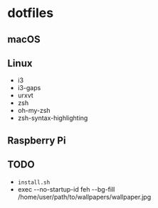 # dotfiles

## macOS

## Linux

* i3
* i3-gaps
* urxvt
* zsh
* oh-my-zsh
* zsh-syntax-highlighting

## Raspberry Pi

## TODO

* `install.sh`
* exec --no-startup-id feh --bg-fill /home/user/path/to/wallpapers/wallpaper.jpg